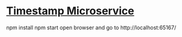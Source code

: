 
# [Timestamp Microservice](https://www.freecodecamp.org/learn/apis-and-microservices/apis-and-microservices-projects/timestamp-microservice)

npm install
npm start
open browser and go to http://localhost:65167/